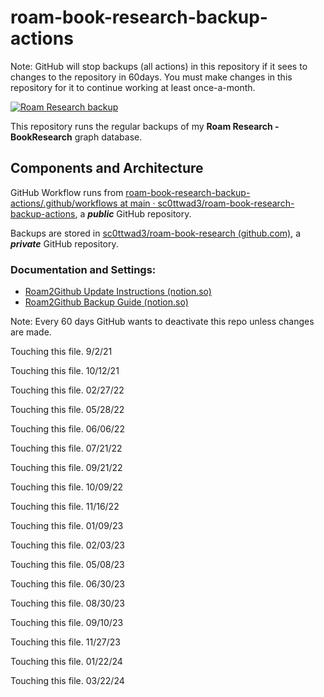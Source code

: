 # roam-book-research-backup-actions

Note:  GitHub will stop backups (all actions) in this repository if it sees to
changes to the repository in 60days. You must make changes in this
repository for it to continue working at least once-a-month.


[![Roam Research backup](https://github.com/sc0ttwad3/roam-book-research-backup-actions/actions/workflows/main.yml/badge.svg)](https://github.com/sc0ttwad3/roam-book-research-backup-actions/actions/workflows/main.yml)

This repository runs the regular backups  of my **Roam Research - BookResearch** graph database.

## Components and Architecture

GitHub Workflow runs from [roam-book-research-backup-actions/.github/workflows at main · sc0ttwad3/roam-book-research-backup-actions](https://github.com/sc0ttwad3/roam-book-research-backup-actions/tree/main/.github/workflows), a ***public*** GitHub repository.

Backups are stored in [sc0ttwad3/roam-book-research (github.com)](https://github.com/sc0ttwad3/roam-book-research/tree/master), a ***private*** GitHub repository.

### Documentation and Settings:

* [Roam2Github Update Instructions (notion.so)](https://www.notion.so/Roam2Github-Update-Instructions-c594a2931b694010814001c8a20fa960)
* [Roam2Github Backup Guide (notion.so)](https://www.notion.so/Roam2Github-Backup-Guide-650925859a4a42cf940e3fb74f5189f9)

Note: Every 60 days GitHub wants to deactivate this repo unless changes
are made.

Touching this file. 9/2/21

Touching this file. 10/12/21

Touching this file. 02/27/22

Touching this file. 05/28/22

Touching this file. 06/06/22

Touching this file. 07/21/22

Touching this file. 09/21/22

Touching this file. 10/09/22

Touching this file. 11/16/22

Touching this file. 01/09/23

Touching this file. 02/03/23

Touching this file. 05/08/23

Touching this file. 06/30/23

Touching this file. 08/30/23

Touching this file. 09/10/23

Touching this file. 11/27/23

Touching this file. 01/22/24

Touching this file. 03/22/24
